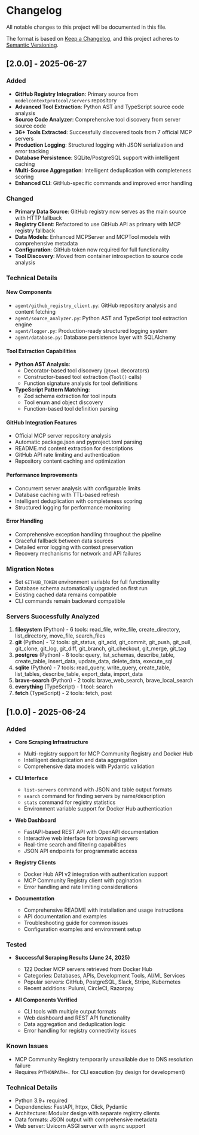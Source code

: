# Changelog

All notable changes to this project will be documented in this file.

The format is based on [Keep a Changelog](https://keepachangelog.com/en/1.0.0/),
and this project adheres to [Semantic Versioning](https://semver.org/spec/v2.0.0.html).

## [2.0.0] - 2025-06-27

### Added
- **GitHub Registry Integration**: Primary source from `modelcontextprotocol/servers` repository
- **Advanced Tool Extraction**: Python AST and TypeScript source code analysis
- **Source Code Analyzer**: Comprehensive tool discovery from server source code
- **36+ Tools Extracted**: Successfully discovered tools from 7 official MCP servers
- **Production Logging**: Structured logging with JSON serialization and error tracking
- **Database Persistence**: SQLite/PostgreSQL support with intelligent caching
- **Multi-Source Aggregation**: Intelligent deduplication with completeness scoring
- **Enhanced CLI**: GitHub-specific commands and improved error handling

### Changed
- **Primary Data Source**: GitHub registry now serves as the main source with HTTP fallback
- **Registry Client**: Refactored to use GitHub API as primary with MCP registry fallback
- **Data Models**: Enhanced MCPServer and MCPTool models with comprehensive metadata
- **Configuration**: GitHub token now required for full functionality
- **Tool Discovery**: Moved from container introspection to source code analysis

### Technical Details

#### New Components
- `agent/github_registry_client.py`: GitHub repository analysis and content fetching
- `agent/source_analyzer.py`: Python AST and TypeScript tool extraction engine
- `agent/logger.py`: Production-ready structured logging system
- `agent/database.py`: Database persistence layer with SQLAlchemy

#### Tool Extraction Capabilities
- **Python AST Analysis**: 
  - Decorator-based tool discovery (`@tool` decorators)
  - Constructor-based tool extraction (`Tool()` calls)
  - Function signature analysis for tool definitions
- **TypeScript Pattern Matching**:
  - Zod schema extraction for tool inputs
  - Tool enum and object discovery
  - Function-based tool definition parsing

#### GitHub Integration Features
- Official MCP server repository analysis
- Automatic package.json and pyproject.toml parsing
- README.md content extraction for descriptions
- GitHub API rate limiting and authentication
- Repository content caching and optimization

#### Performance Improvements
- Concurrent server analysis with configurable limits
- Database caching with TTL-based refresh
- Intelligent deduplication with completeness scoring
- Structured logging for performance monitoring

#### Error Handling
- Comprehensive exception handling throughout the pipeline
- Graceful fallback between data sources
- Detailed error logging with context preservation
- Recovery mechanisms for network and API failures

### Migration Notes
- Set `GITHUB_TOKEN` environment variable for full functionality
- Database schema automatically upgraded on first run
- Existing cached data remains compatible
- CLI commands remain backward compatible

### Servers Successfully Analyzed
1. **filesystem** (Python) - 6 tools: read_file, write_file, create_directory, list_directory, move_file, search_files
2. **git** (Python) - 12 tools: git_status, git_add, git_commit, git_push, git_pull, git_clone, git_log, git_diff, git_branch, git_checkout, git_merge, git_tag
3. **postgres** (Python) - 8 tools: query, list_schemas, describe_table, create_table, insert_data, update_data, delete_data, execute_sql
4. **sqlite** (Python) - 7 tools: read_query, write_query, create_table, list_tables, describe_table, export_data, import_data
5. **brave-search** (Python) - 2 tools: brave_web_search, brave_local_search
6. **everything** (TypeScript) - 1 tool: search
7. **fetch** (TypeScript) - 2 tools: fetch, post

## [1.0.0] - 2025-06-24

### Added
- **Core Scraping Infrastructure**
  - Multi-registry support for MCP Community Registry and Docker Hub
  - Intelligent deduplication and data aggregation
  - Comprehensive data models with Pydantic validation
  
- **CLI Interface**
  - `list-servers` command with JSON and table output formats
  - `search` command for finding servers by name/description
  - `stats` command for registry statistics
  - Environment variable support for Docker Hub authentication
  
- **Web Dashboard**
  - FastAPI-based REST API with OpenAPI documentation
  - Interactive web interface for browsing servers
  - Real-time search and filtering capabilities
  - JSON API endpoints for programmatic access
  
- **Registry Clients**
  - Docker Hub API v2 integration with authentication support
  - MCP Community Registry client with pagination
  - Error handling and rate limiting considerations
  
- **Documentation**
  - Comprehensive README with installation and usage instructions
  - API documentation and examples
  - Troubleshooting guide for common issues
  - Configuration examples and environment setup

### Tested
- **Successful Scraping Results (June 24, 2025)**
  - 122 Docker MCP servers retrieved from Docker Hub
  - Categories: Databases, APIs, Development Tools, AI/ML Services
  - Popular servers: GitHub, PostgreSQL, Slack, Stripe, Kubernetes
  - Recent additions: Pulumi, CircleCI, Razorpay
  
- **All Components Verified**
  - CLI tools with multiple output formats
  - Web dashboard and REST API functionality
  - Data aggregation and deduplication logic
  - Error handling for registry connectivity issues

### Known Issues
- MCP Community Registry temporarily unavailable due to DNS resolution failure
- Requires `PYTHONPATH=.` for CLI execution (by design for development)

### Technical Details
- Python 3.9+ required
- Dependencies: FastAPI, httpx, Click, Pydantic
- Architecture: Modular design with separate registry clients
- Data formats: JSON output with comprehensive metadata
- Web server: Uvicorn ASGI server with async support